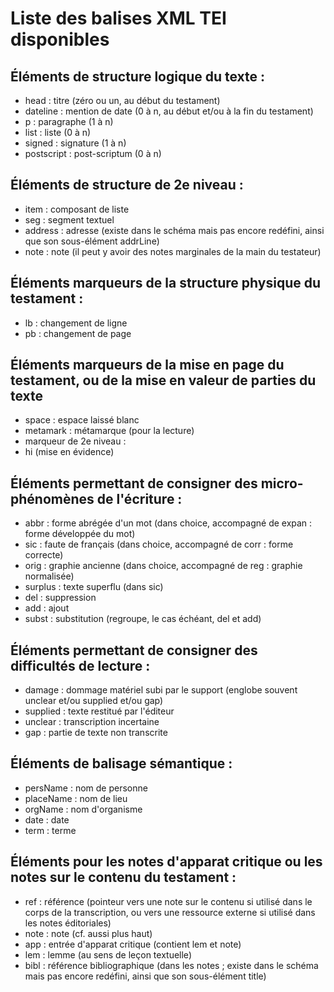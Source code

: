 # Liste des balises XML TEI disponibles
## Éléments de structure logique du texte :
- head : titre (zéro ou un, au début du testament)
- dateline : mention de date (0 à n, au début et/ou à la fin du testament)
- p : paragraphe (1 à n)
- list : liste (0 à n)
- signed : signature (1 à n)
- postscript : post-scriptum (0 à n)

## Éléments de structure de 2e niveau :
- item : composant de liste
- seg : segment textuel
- address : adresse (existe dans le schéma mais pas encore redéfini, ainsi que son sous-élément addrLine)
- note : note (il peut y avoir des notes marginales de la main du testateur)

## Éléments marqueurs de la structure physique du testament :
- lb : changement de ligne
- pb : changement de page

## Éléments marqueurs de la mise en page du testament, ou de la mise en valeur de parties du texte
- space : espace laissé blanc
- metamark : métamarque (pour la lecture)
- marqueur de 2e niveau :
- hi (mise en évidence)

## Éléments permettant de consigner des micro-phénomènes de l'écriture :
- abbr : forme abrégée d'un mot (dans choice, accompagné de expan : forme développée du mot)
- sic : faute de français (dans choice, accompagné de corr : forme correcte)
- orig : graphie ancienne (dans choice, accompagné de reg : graphie normalisée)
- surplus : texte superflu (dans sic)
- del : suppression
- add : ajout
- subst : substitution (regroupe, le cas échéant, del et add)

## Éléments permettant de consigner des difficultés de lecture :
- damage : dommage matériel subi par le support (englobe souvent unclear et/ou supplied et/ou gap)
- supplied : texte restitué par l'éditeur
- unclear : transcription incertaine
- gap : partie de texte non transcrite

## Éléments de balisage sémantique :
- persName : nom de personne
- placeName : nom de lieu
- orgName : nom d'organisme
- date : date
- term : terme

## Éléments pour les notes d'apparat critique ou les notes sur le contenu du testament :
- ref : référence (pointeur vers une note sur le contenu si utilisé dans le corps de la transcription, ou vers une ressource externe si utilisé dans les notes éditoriales)
- note : note (cf. aussi plus haut)
- app : entrée d'apparat critique (contient lem et note)
- lem : lemme (au sens de leçon textuelle)
- bibl : référence bibliographique (dans les notes ; existe dans le schéma mais pas encore redéfini, ainsi que son sous-élément title)